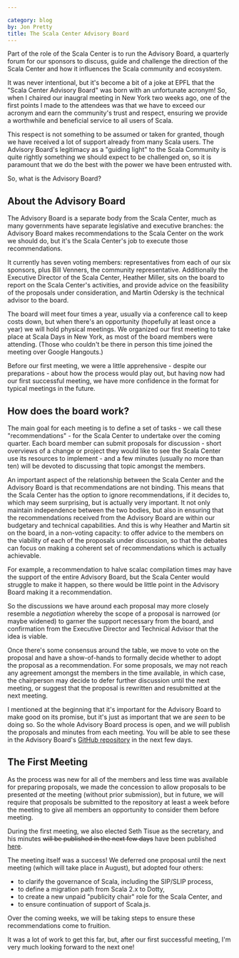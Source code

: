 ```yaml
---

category: blog
by: Jon Pretty
title: The Scala Center Advisory Board
---
```


Part of the role of the Scala Center is to run the Advisory Board, a quarterly
forum for our sponsors to discuss, guide and challenge the direction of the
Scala Center and how it influences the Scala community and ecosystem.

It was never intentional, but it's become a bit of a joke at EPFL that the
"Scala Center Advisory Board" was born with an unfortunate acronym! So, when I
chaired our inaugral meeting in New York two weeks ago, one of the first points
I made to the attendees was that we have to exceed our acronym and earn the
community's trust and respect, ensuring we provide a worthwhile and beneficial
service to all users of Scala.

This respect is not something to be assumed or taken for granted, though we
have received a lot of support already from many Scala users. The Advisory
Board's legitimacy as a "guiding light" to the Scala Community is quite rightly
something we should expect to be challenged on, so it is paramount that we do
the best with the power we have been entrusted with.

So, what is the Advisory Board?

## About the Advisory Board

The Advisory Board is a separate body from the Scala Center, much as many
governments have separate legislative and executive branches: the Advisory
Board makes recommendations to the Scala Center on the work we should do, but
it's the Scala Center's job to execute those recommendations.

It currently has seven voting members: representatives from each of our six
sponsors, plus Bill Venners, the community representative. Additionally the
Executive Director of the Scala Center, Heather Miller, sits on the board to
report on the Scala Center's activities, and provide advice on the feasibility
of the proposals under consideration, and Martin Odersky is the technical
advisor to the board.

The board will meet four times a year, usually via a conference call to keep
costs down, but when there's an opportunity (hopefully at least once a year) we
will hold physical meetings. We organized our first meeting to take place at
Scala Days in New York, as most of the board members were attending. (Those who
couldn't be there in person this time joined the meeting over Google
Hangouts.)

Before our first meeting, we were a little apprehensive - despite our
preparations - about how the process would play out, but having now had our
first successful meeting, we have more confidence in the format for typical
meetings in the future.

## How does the board work?

The main goal for each meeting is to define a set of tasks - we call these
"recommendations" - for the Scala Center to undertake over the coming quarter.
Each board member can submit proposals for discussion - short overviews of a
change or project they would like to see the Scala Center use its resources to
implement - and a few minutes (usually no more than ten) will be devoted to
discussing that topic amongst the members.

An important aspect of the relationship between the Scala Center and the
Advisory Board is that recommendations are not binding. This means that the
Scala Center has the option to ignore recommendations, if it decides to, which
may seem surprising, but is actually very important. It not only maintain
independence between the two bodies, but also in ensuring that the
recommendations received from the Advisory Board are within our budgetary and
technical capabilities. And this is why Heather and Martin sit on the board, in
a non-voting capacity: to offer advice to the members on the viability of each
of the proposals under discussion, so that the debates can focus on making a
coherent set of recommendations which is actually achievable.

For example, a recommendation to halve scalac compilation times may have the
support of the entire Advisory Board, but the Scala Center would struggle to
make it happen, so there would be little point in the Advisory Board making it
a recommendation.

So the discussions we have around each proposal may more closely resemble a
*negotiation* whereby the scope of a proposal is narrowed (or maybe widened) to
garner the support necessary from the board, and confirmation from the
Executive Director and Technical Advisor that the idea is viable.

Once there's some consensus around the table, we move to vote on the proposal
and have a show-of-hands to formally decide whether to adopt the proposal as a
recommendation. For some proposals, we may not reach any agreement amongst the
members in the time available, in which case, the chairperson may decide to
defer further discussion until the next meeting, or suggest that the proposal
is rewritten and resubmitted at the next meeting.

I mentioned at the beginning that it's important for the Advisory Board to make
good on its promise, but it's just as important that we are *seen* to be doing
so. So the whole Advisory Board process is open, and we will publish the
proposals and minutes from each meeting. You will be able to see these in the
Advisory Board's [GitHub
repository](https://github.com/scalacenter/advisoryboard/) in the next few
days.

## The First Meeting

As the process was new for all of the members and less time was available for
preparing proposals, we made the concession to allow proposals to be presented
*at* the meeting (without prior submission), but in future, we will require
that proposals be submitted to the repository at least a week before the
meeting to give all members an opportunity to consider them before meeting.

During the first meeting, we also elected Seth Tisue as the secretary, and his
minutes ~~will be published in the next few days~~ have been published
[here](https://scala.epfl.ch/records.html).

The meeting itself was a success! We deferred one proposal until the next
meeting (which will take place in August), but adopted four others:

 - to clarify the governance of Scala, including the SIP/SLIP process,
 - to define a migration path from Scala 2.x to Dotty,
 - to create a new unpaid "publicity chair" role for the Scala Center, and
 - to ensure continuation of support of Scala.js.

Over the coming weeks, we will be taking steps to ensure these recommendations
come to fruition.

It was a lot of work to get this far, but, after our first successful meeting,
I'm very much looking forward to the next one!

